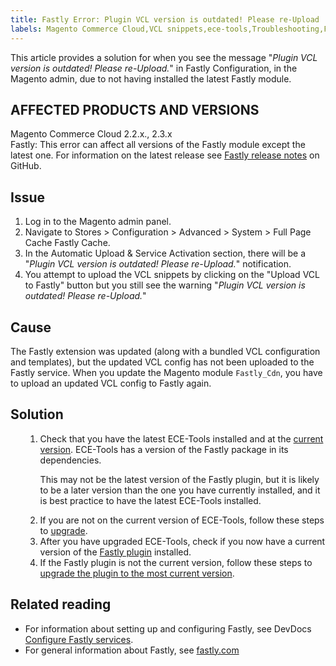 ```yaml
---
title: Fastly Error: Plugin VCL version is outdated! Please re-Upload
labels: Magento Commerce Cloud,VCL snippets,ece-tools,Troubleshooting,Fastly error,Plugin VCL,2.3.x,2.2.x,how to
---
```


This article provides a solution for when you see the message "_Plugin VCL version is outdated! Please re-Upload._" in Fastly Configuration, in the Magento admin, due to not having installed the latest Fastly module. 

## AFFECTED PRODUCTS AND VERSIONS

Magento Commerce Cloud 2.2.x., 2.3.x  
 Fastly: This error can affect all versions of the Fastly module except the latest one. For information on the latest release see [Fastly release notes](https://github.com/fastly/fastly-magento2/releases) on GitHub.

## Issue

1. Log in to the Magento admin panel.
1. Navigate to Stores > Configuration > Advanced > System > Full Page Cache Fastly Cache.
1. In the Automatic Upload &amp; Service Activation section, there will be a "_Plugin VCL version is outdated! Please re-Upload._" notification.
1. You attempt to upload the VCL snippets by clicking on the "Upload VCL to Fastly" button but you still see the warning "_Plugin VCL version is outdated! Please re-Upload._"

## Cause

The Fastly extension was updated (along with a bundled VCL configuration and templates), but the updated VCL config has not been uploaded to the Fastly service. When you update the Magento module `` Fastly_Cdn ``, you have to upload an updated VCL config to Fastly again.

## Solution

<ol><ol>
<li>Check that you have the latest ECE-Tools installed and at the <a href="https://devdocs.magento.com/guides/v2.2/cloud/release-notes/cloud-tools.html">current version</a>. ECE-Tools has a version of the Fastly package in its dependencies.
<p class="info">This may not be the latest version of the Fastly plugin, but it is likely to be a later version than the one you have currently installed, and it is best practice to have the latest ECE-Tools installed.</p>
</li>
<li>If you are not on the current version of ECE-Tools, follow these steps to <a href="https://devdocs.magento.com/guides/v2.2/cloud/project/ece-tools-update.html">upgrade</a>.</li>
<li>After you have upgraded ECE-Tools, check if you now have a current version of the <a href="https://github.com/fastly/fastly-magento2/tree/master/etc/vcl_snippets">Fastly plugin</a> installed.</li>
<li>If the Fastly plugin is not the current version, follow these steps to <a href="https://devdocs.magento.com/guides/v2.3/cloud/cdn/configure-fastly.html#upgrade">upgrade the plugin to the most current version</a>.</li>
</ol></ol>

## Related reading

* For information about setting up and configuring Fastly, see DevDocs [Configure Fastly services](https://devdocs.magento.com/guides/v2.3/cloud/cdn/cloud-fastly.html).
* For general information about Fastly, see [fastly.com](https://www.fastly.com/)